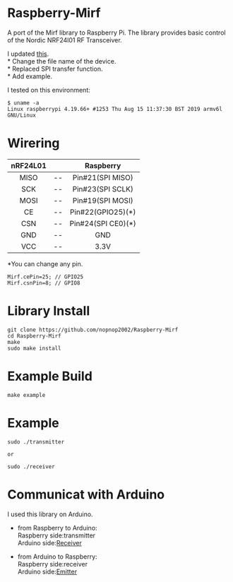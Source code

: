 # Raspberry-Mirf
A port of the Mirf library to Raspberry Pi. The library provides basic control of the Nordic NRF24l01 RF Transceiver.

I updated [this](https://github.com/dingcheng/MirfPi).   
\* Change the file name of the device.   
\* Replaced SPI transfer function.   
\* Add example.   

I tested on this environment:
```
$ uname -a
Linux raspberrypi 4.19.66+ #1253 Thu Aug 15 11:37:30 BST 2019 armv6l GNU/Linux
```

# Wirering

|nRF24L01||Raspberry|
|:-:|:-:|:-:|
|MISO|--|Pin#21(SPI MISO)|
|SCK|--|Pin#23(SPI SCLK)|
|MOSI|--|Pin#19(SPI MOSI)|
|CE|--|Pin#22(GPIO25)(*)|
|CSN|--|Pin#24(SPI CE0)(*)|
|GND|--|GND|
|VCC|--|3.3V|

\*You can change any pin.   
```
Mirf.cePin=25; // GPIO25
Mirf.csnPin=8; // GPIO8
```

# Library Install
```
git clone https://github.com/nopnop2002/Raspberry-Mirf
cd Raspberry-Mirf
make
sudo make install
```

# Example Build
```
make example
```

# Example 
```
sudo ./transmitter

or 

sudo ./receiver
```

# Communicat with Arduino
I used this library on Arduino.   

- from Raspberry to Arduino:   
Raspberry side:transmitter   
Arduino side:[Receiver](https://github.com/nopnop2002/Arduino-STM32-nRF24L01/tree/master/example/Peer-to-peer%20Communication/TimeTest/Receive)

- from Arduino to Raspberry:   
Raspberry side:receiver   
Arduino side:[Emitter](https://github.com/nopnop2002/Arduino-STM32-nRF24L01/tree/master/example/Peer-to-peer%20Communication/TimeTest/Emitter)

